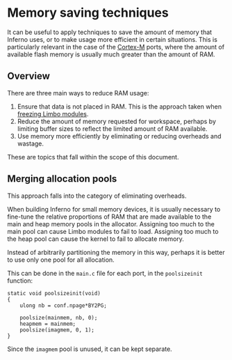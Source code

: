 # Memory saving techniques

It can be useful to apply techniques to save the amount of memory that Inferno
uses, or to make usage more efficient in certain situations.
This is particularly relevant in the case of the [Cortex-M]( ../cortex-m/index.md )
ports, where the amount of available flash memory is usually much greater than
the amount of RAM.

## Overview

There are three main ways to reduce RAM usage:

1. Ensure that data is not placed in RAM. This is the approach taken when
   [freezing Limbo modules]( ../Initiatives/freezing-limbo-modules.md ).
2. Reduce the amount of memory requested for workspace, perhaps by limiting
   buffer sizes to reflect the limited amount of RAM available.
3. Use memory more efficiently by eliminating or reducing overheads and wastage.

These are topics that fall within the scope of this document.

## Merging allocation pools

This approach falls into the category of eliminating overheads.

When building Inferno for small memory devices, it is usually necessary to
fine-tune the relative proportions of RAM that are made available to the main
and heap memory pools in the allocator. Assigning too much to the main pool can
cause Limbo modules to fail to load. Assigning too much to the heap pool can
cause the kernel to fail to allocate memory.

Instead of arbitrarily partitioning the memory in this way, perhaps it is
better to use only one pool for all allocation.

This can be done in the `main.c` file for each port, in the `poolsizeinit`
function:

```
static void poolsizeinit(void)
{
    ulong nb = conf.npage*BY2PG;

    poolsize(mainmem, nb, 0);
    heapmem = mainmem;
    poolsize(imagmem, 0, 1);
}
```

Since the `imagmem` pool is unused, it can be kept separate.
